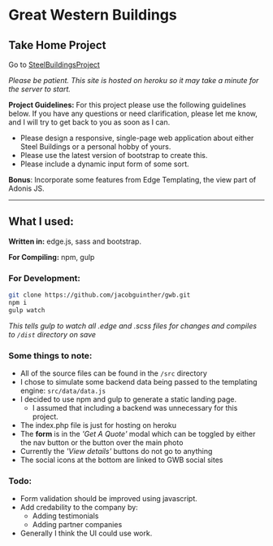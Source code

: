 # Great Western Buildings
## Take Home Project

Go to [SteelBuildingsProject](https://gwb-project.herokuapp.com/dist/index.html)

*Please be patient. This site is hosted on heroku so it may take a minute for the server to start.*

**Project Guidelines:**
For this project please use the following guidelines below. If you have any questions or need clarification, please let me know, and I will try to get back to you as soon as I can.

- Please design a responsive, single-page web application about either Steel Buildings or a personal hobby of yours.
- Please use the latest version of bootstrap to create this.
- Please include a dynamic input form of some sort.

**Bonus**: Incorporate some features from Edge Templating, the view part of Adonis JS.

---

## What I used:

**Written in:** edge.js, sass and bootstrap.

**For Compiling:** npm, gulp

### For Development:
``` bash
git clone https://github.com/jacobguinther/gwb.git
npm i
gulp watch
```
*This tells gulp to watch all .edge and .scss files for changes and compiles to `/dist` directory on save*


### Some things to note:

- All of the source files can be found in the `/src` directory
- I chose to simulate some backend data being passed to the templating engine: `src/data/data.js`
- I decided to use npm and gulp to generate a static landing page.
  - I assumed that including a backend was unnecessary for this project.
- The index.php file is just for hosting on heroku
- The **form** is in the *'Get A Quote'* modal which can be toggled by either the nav button or the button over the main photo
- Currently the *'View details'* buttons do not go to anything
- The social icons at the bottom are linked to GWB social sites

### Todo:
- Form validation should be improved using javascript.
- Add credability to the company by:
  - Adding testimonials
  - Adding partner companies
- Generally I think the UI could use work.



